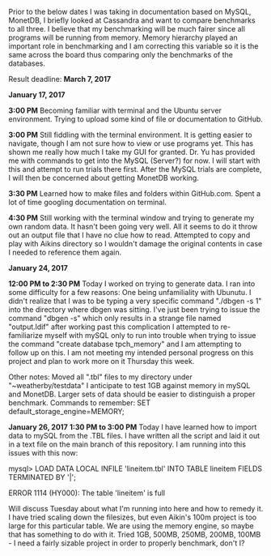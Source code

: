 Prior to the below dates I was taking in documentation based on MySQL, MonetDB, I briefly looked at Cassandra and want to compare benchmarks to all three. I believe that my benchmarking will be much fairer since all programs will be running from memory. Memory hierarchy played an important role in benchmarking and I am correcting this variable so it is the same across the board thus comparing only the benchmarks of the databases.

Result deadline: **March 7, 2017**

**January 17, 2017**

**3:00 PM** Becoming familiar with terminal and the Ubuntu server environment. Trying to upload some kind of file or documentation to GitHub.

**3:00 PM** Still fiddling with the terminal environment. It is getting easier to navigate, though I am not sure how to view or use programs yet. This has shown me really how much I take my GUI for granted.
Dr. Yu has provided me with commands to get into the MySQL (Server?) for now. I will start with this and attempt to run trials there first. After the MySQL trials are complete, I will then be concerned about getting MonetDB working.

**3:30 PM** Learned how to make files and folders within GitHub.com. Spent a lot of time googling documentation on terminal.

**4:30 PM** Still working with the terminal window and trying to generate my own random data. It hasn't been going very well. All it seems to do it throw out an output file that I have no clue how to read. Attempted to copy and play with Aikins directory so I wouldn't damage the original contents in case I needed to reference them again.

**January 24, 2017**

**12:00 PM to 2:30 PM** Today I worked on trying to generate data. I ran into some difficulty for a few reasons: One being unfamiliality with Ubunutu. I didn't realize that I was to be typing a very specific command "./dbgen -s 1" into the directory where dbgen was sitting. I've just been trying to issue the command "dbgen -s" which only results in a strange file named "output.ldif" after working past this complication I attempted to re-familiarize myself with mySQL only to run into trouble when trying to issue the command "create database tpch_memory" and I am attempting to follow up on this. I am not meeting my intended personal progress on this project and plan to work more on it Thursday this week.

Other notes: Moved all ".tbl" files to my directory under "~weatherby/testdata" I anticipate to test 1GB against memory in mySQL and MonetDB. Larger sets of data should be easier to distinguish a proper benchmark.
Commands to remember: SET default_storage_engine=MEMORY;

**January 26, 2017**
**1:30 PM to 3:00 PM** Today I have learned how to import data to mySQL from the .TBL files. I have written all the script and laid it out in a text file on the main branch of this repository. I am running into this issues with this now:

mysql> LOAD DATA LOCAL INFILE 'lineitem.tbl' INTO TABLE lineitem FIELDS TERMINATED BY '|';

ERROR 1114 (HY000): The table 'lineitem' is full

Will discuss Tuesday about what I'm running into here and how to remedy it. I have tried scaling down the filesizes, but even Aikin's 100m project is too large for this particular table. We are using the memory engine, so maybe that has something to do with it. Tried 1GB, 500MB, 250MB, 200MB, 100MB - I need a fairly sizable project in order to properly benchmark, don't I?
